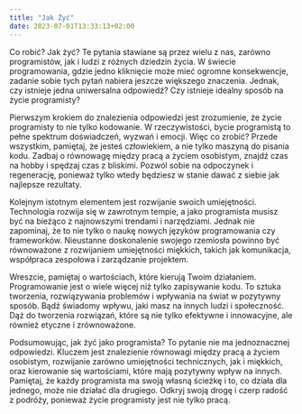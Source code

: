 ```yaml
---
title: "Jak Żyć"
date: 2023-07-01T13:33:13+02:00
---
```


Co robić? Jak żyć? Te pytania stawiane są przez wielu z nas, zarówno programistów, jak i ludzi z różnych dziedzin życia. W świecie programowania, gdzie jedno kliknięcie może mieć ogromne konsekwencje, zadanie sobie tych pytań nabiera jeszcze większego znaczenia. Jednak, czy istnieje jedna uniwersalna odpowiedź? Czy istnieje idealny sposób na życie programisty?

Pierwszym krokiem do znalezienia odpowiedzi jest zrozumienie, że życie programisty to nie tylko kodowanie. W rzeczywistości, bycie programistą to pełne spektrum doświadczeń, wyzwań i emocji. Więc co zrobić? Przede wszystkim, pamiętaj, że jesteś człowiekiem, a nie tylko maszyną do pisania kodu. Zadbaj o równowagę między pracą a życiem osobistym, znajdź czas na hobby i spędzaj czas z bliskimi. Pozwól sobie na odpoczynek i regenerację, ponieważ tylko wtedy będziesz w stanie dawać z siebie jak najlepsze rezultaty.

Kolejnym istotnym elementem jest rozwijanie swoich umiejętności. Technologia rozwija się w zawrotnym tempie, a jako programista musisz być na bieżąco z najnowszymi trendami i narzędziami. Jednak nie zapominaj, że to nie tylko o naukę nowych języków programowania czy frameworków. Nieustanne doskonalenie swojego rzemiosła powinno być równoważone z rozwijaniem umiejętności miękkich, takich jak komunikacja, współpraca zespołowa i zarządzanie projektem.

Wreszcie, pamiętaj o wartościach, które kierują Twoim działaniem. Programowanie jest o wiele więcej niż tylko zapisywanie kodu. To sztuka tworzenia, rozwiązywania problemów i wpływania na świat w pozytywny sposób. Bądź świadomy wpływu, jaki masz na innych ludzi i społeczność. Dąż do tworzenia rozwiązań, które są nie tylko efektywne i innowacyjne, ale również etyczne i zrównoważone.

Podsumowując, jak żyć jako programista? To pytanie nie ma jednoznacznej odpowiedzi. Kluczem jest znalezienie równowagi między pracą a życiem osobistym, rozwijanie zarówno umiejętności technicznych, jak i miękkich, oraz kierowanie się wartościami, które mają pozytywny wpływ na innych. Pamiętaj, że każdy programista ma swoją własną ścieżkę i to, co działa dla jednego, może nie działać dla drugiego. Odkryj swoją drogę i czerp radość z podróży, ponieważ życie programisty jest nie tylko pracą.

